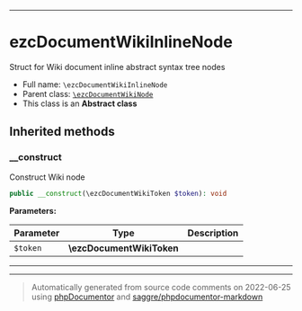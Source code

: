 ***

# ezcDocumentWikiInlineNode

Struct for Wiki document inline abstract syntax tree nodes



* Full name: `\ezcDocumentWikiInlineNode`
* Parent class: [`\ezcDocumentWikiNode`](./ezcDocumentWikiNode.md)
* This class is an **Abstract class**






## Inherited methods


### __construct

Construct Wiki node

```php
public __construct(\ezcDocumentWikiToken $token): void
```








**Parameters:**

| Parameter | Type | Description |
|-----------|------|-------------|
| `$token` | **\ezcDocumentWikiToken** |  |




***


***
> Automatically generated from source code comments on 2022-06-25 using [phpDocumentor](http://www.phpdoc.org/) and [saggre/phpdocumentor-markdown](https://github.com/Saggre/phpDocumentor-markdown)
